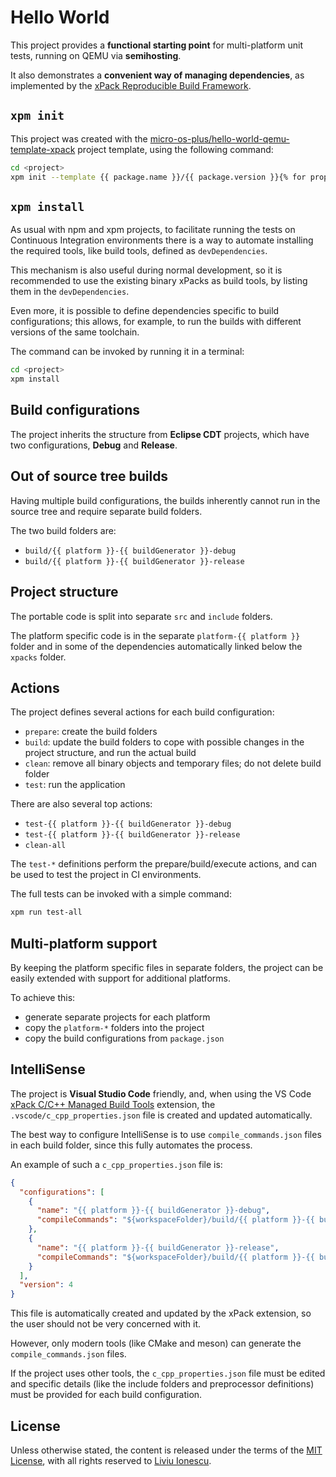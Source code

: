 # Hello World

This project provides a **functional starting point** for multi-platform
unit tests, running on QEMU via **semihosting**.

It also demonstrates a **convenient way of managing dependencies**,
as implemented by the
[xPack Reproducible Build Framework](https://xpack.github.io).

## `xpm init`

This project was created with the
[micro-os-plus/hello-world-qemu-template-xpack](https://github.com/micro-os-plus/hello-world-qemu-template-xpack)
project template, using the following command:

```sh
cd <project>
xpm init --template {{ package.name }}/{{ package.version }}{% for property in properties %} --property {{ property[0] }}={{ property[1]}}{% endfor %}
```

## `xpm install`

As usual with npm and xpm projects, to facilitate running the tests
on Continuous Integration environments there is a way to automate
installing the required tools, like build tools, defined as `devDependencies`.

This mechanism is also useful during normal development, so it is
recommended to use the existing binary xPacks as build tools, by
listing them in the `devDependencies`.

Even more, it is possible to define dependencies specific to
build configurations; this allows, for example, to run the builds
with different versions of the same toolchain.

The command can be invoked by running it in a terminal:

```sh
cd <project>
xpm install
```

## Build configurations

The project inherits the structure from **Eclipse CDT** projects,
which have two configurations, **Debug** and **Release**.

## Out of source tree builds

Having multiple build configurations,
the builds inherently cannot run in the source tree and require
separate build folders.

The two build folders are:

- `build/{{ platform }}-{{ buildGenerator }}-debug`
- `build/{{ platform }}-{{ buildGenerator }}-release`

## Project structure

The portable code is split into separate `src` and `include` folders.

The platform specific code is in the separate `platform-{{ platform }}` folder
and in some of the dependencies automatically linked below the `xpacks` folder.

## Actions

The project defines several actions for each build configuration:

- `prepare`: create the build folders
- `build`: update the build folders to cope with possible changes in
  the project structure, and run the actual build
- `clean`: remove all binary objects and temporary files; do not delete
  build folder
- `test`: run the application

There are also several top actions:

- `test-{{ platform }}-{{ buildGenerator }}-debug`
- `test-{{ platform }}-{{ buildGenerator }}-release`
- `clean-all`

The `test-*` definitions perform the prepare/build/execute actions,
and can be used to test the project in CI environments.

The full tests can be invoked with a simple command:

```sh
xpm run test-all
```

## Multi-platform support

By keeping the platform specific files in separate folders,
the project can be easily extended with support for additional platforms.

To achieve this:

- generate separate projects for each platform
- copy the `platform-*` folders into the project
- copy the build configurations from `package.json`

## IntelliSense

The project is **Visual Studio Code** friendly, and, when using the VS Code
[xPack C/C++ Managed Build Tools](https://marketplace.visualstudio.com/items?itemName=ilg-vscode.xpack)
extension, the `.vscode/c_cpp_properties.json` file is created and
updated automatically.

The best way to configure IntelliSense is to use `compile_commands.json`
files in each build folder, since this fully automates the process.

An example of such a `c_cpp_properties.json` file is:

```json
{
  "configurations": [
    {
      "name": "{{ platform }}-{{ buildGenerator }}-debug",
      "compileCommands": "${workspaceFolder}/build/{{ platform }}-{{ buildGenerator }}-debug/compile_commands.json"
    },
    {
      "name": "{{ platform }}-{{ buildGenerator }}-release",
      "compileCommands": "${workspaceFolder}/build/{{ platform }}-{{ buildGenerator }}-release/compile_commands.json"
    }
  ],
  "version": 4
}
```

This file is automatically created and updated by the xPack extension, so
the user should not be very concerned with it.

However, only modern tools (like CMake and meson) can generate the
`compile_commands.json` files.

If the project uses other tools, the
`c_cpp_properties.json` file must be edited and specific details (like
the include folders and preprocessor definitions) must be provided
for each build configuration.

## License

Unless otherwise stated, the content is released under the terms of the
[MIT License](https://opensource.org/licenses/MIT), with all rights reserved to
[Liviu Ionescu](https://github.com/ilg-ul).
